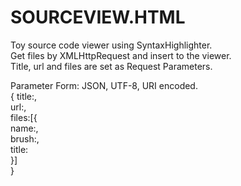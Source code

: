 SOURCEVIEW.HTML
===============
Toy source code viewer using SyntaxHighlighter.  
Get files by XMLHttpRequest and insert to the viewer.  
Title, url and files are set as Request Parameters.  


Parameter Form: JSON, UTF-8, URI encoded.  
    { title:<string>,  
      url:<string>,  
      files:[{  
        name:<string>,  
        brush:<string>,  
        title:<string>  
      }]  
    }
